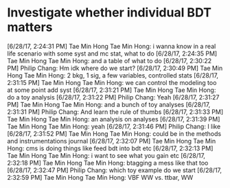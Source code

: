 # Investigate whether individual BDT matters

[6/28/17, 2:24:31 PM] Tae Min Hong Tae Min Hong: i wanna know in a real life scenario with some syst and mc stat, what to do
[6/28/17, 2:24:35 PM] Tae Min Hong Tae Min Hong: and a table of what to do
[6/28/17, 2:30:22 PM] Philip Chang: Hm idk where do we start?
[6/28/17, 2:30:49 PM] Tae Min Hong Tae Min Hong: 2 bkg, 1 sig, a few variables, controlled stats
[6/28/17, 2:31:15 PM] Tae Min Hong Tae Min Hong: we can control the modeling too at some point add syst
[6/28/17, 2:31:21 PM] Tae Min Hong Tae Min Hong: do a toy analysis
[6/28/17, 2:31:22 PM] Philip Chang: Yeah
[6/28/17, 2:31:27 PM] Tae Min Hong Tae Min Hong: and a bunch of toy analyses
[6/28/17, 2:31:31 PM] Philip Chang: And learn the rule of thumbs
[6/28/17, 2:31:33 PM] Tae Min Hong Tae Min Hong: an analysis on analyses
[6/28/17, 2:31:39 PM] Tae Min Hong Tae Min Hong: yeah
[6/28/17, 2:31:46 PM] Philip Chang: I like
[6/28/17, 2:31:52 PM] Tae Min Hong Tae Min Hong: could be in the methods and instrumentations journal
[6/28/17, 2:32:07 PM] Tae Min Hong Tae Min Hong: cms is doing things like feed bdt into bdt etc
[6/28/17, 2:32:13 PM] Tae Min Hong Tae Min Hong: i want to see what you gain etc
[6/28/17, 2:32:18 PM] Tae Min Hong Tae Min Hong: btagging a mess like that too
[6/28/17, 2:32:47 PM] Philip Chang: which toy example do we start
[6/28/17, 2:32:59 PM] Tae Min Hong Tae Min Hong: VBF WW vs. ttbar, WW

